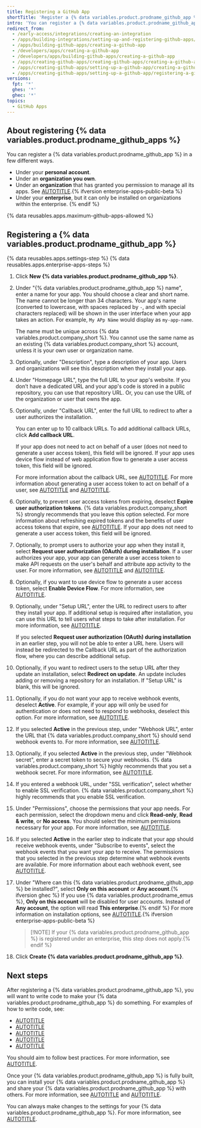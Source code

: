 ```yaml
---
title: Registering a GitHub App
shortTitle: 'Register a {% data variables.product.prodname_github_app %}'
intro: 'You can register a {% data variables.product.prodname_github_app %} under your personal account{% ifversion enterprise-apps-public-beta %}, any organization you own, or your enterprise {% else %} or under any organization you own{% endif %}.'
redirect_from:
  - /early-access/integrations/creating-an-integration
  - /apps/building-integrations/setting-up-and-registering-github-apps/registering-github-apps
  - /apps/building-github-apps/creating-a-github-app
  - /developers/apps/creating-a-github-app
  - /developers/apps/building-github-apps/creating-a-github-app
  - /apps/creating-github-apps/creating-github-apps/creating-a-github-app
  - /apps/creating-github-apps/setting-up-a-github-app/creating-a-github-app
  - /apps/creating-github-apps/setting-up-a-github-app/registering-a-github-app
versions:
  fpt: '*'
  ghes: '*'
  ghec: '*'
topics:
  - GitHub Apps
---
```


## About registering {% data variables.product.prodname_github_apps %}

You can register a {% data variables.product.prodname_github_app %} in a few different ways.

* Under your **personal account**.
* Under an **organization you own**.
* Under an **organization** that has granted you permission to manage all its apps. See [AUTOTITLE](/organizations/managing-programmatic-access-to-your-organization/adding-github-app-managers-in-your-organization).{% ifversion enterprise-apps-public-beta %}
* Under your **enterprise**, but it can only be installed on organizations within the enterprise.
{% endif %}

{% data reusables.apps.maximum-github-apps-allowed %}

## Registering a {% data variables.product.prodname_github_app %}

{% data reusables.apps.settings-step %}
{% data reusables.apps.enterprise-apps-steps %}
1. Click **New {% data variables.product.prodname_github_app %}**.
1. Under "{% data variables.product.prodname_github_app %} name", enter a name for your app. You should choose a clear and short name. The name cannot be longer than 34 characters. Your app's name (converted to lowercase, with spaces replaced by `-`, and with special characters replaced) will be shown in the user interface when your app takes an action. For example, `My APp Näme` would display as `my-app-name`.

   The name must be unique across {% data variables.product.company_short %}. You cannot use the same name as an existing {% data variables.product.company_short %} account, unless it is your own user or organization name.

1. Optionally, under "Description", type a description of your app. Users and organizations will see this description when they install your app.
1. Under "Homepage URL", type the full URL to your app's website. If you don’t have a dedicated URL and your app's code is stored in a public repository, you can use that repository URL. Or, you can use the URL of the organization or user that owns the app.
1. Optionally, under "Callback URL", enter the full URL to redirect to after a user authorizes the installation.

   You can enter up to 10 callback URLs. To add additional callback URLs, click **Add callback URL**.

   If your app does not need to act on behalf of a user (does not need to generate a user access token), this field will be ignored. If your app uses device flow instead of web application flow to generate a user access token, this field will be ignored.

   For more information about the callback URL, see [AUTOTITLE](/apps/creating-github-apps/setting-up-a-github-app/about-the-user-authorization-callback-url). For more information about generating a user access token to act on behalf of a user, see [AUTOTITLE](/apps/creating-github-apps/authenticating-with-a-github-app/authenticating-with-a-github-app-on-behalf-of-a-user) and [AUTOTITLE](/apps/creating-github-apps/authenticating-with-a-github-app/generating-a-user-access-token-for-a-github-app).
1. Optionally, to prevent user access tokens from expiring, deselect **Expire user authorization tokens**. {% data variables.product.company_short %} strongly recommends that you leave this option selected. For more information about refreshing expired tokens and the benefits of user access tokens that expire, see [AUTOTITLE](/apps/creating-github-apps/authenticating-with-a-github-app/refreshing-user-access-tokens). If your app does not need to generate a user access token, this field will be ignored.
1. Optionally, to prompt users to authorize your app when they install it, select **Request user authorization (OAuth) during installation**. If a user authorizes your app, your app can generate a user access token to make API requests on the user's behalf and attribute app activity to the user. For more information, see [AUTOTITLE](/apps/creating-github-apps/authenticating-with-a-github-app/authenticating-with-a-github-app-on-behalf-of-a-user) and [AUTOTITLE](/apps/creating-github-apps/authenticating-with-a-github-app/generating-a-user-access-token-for-a-github-app).
1. Optionally, if you want to use device flow to generate a user access token, select **Enable Device Flow**. For more information, see [AUTOTITLE](/apps/creating-github-apps/authenticating-with-a-github-app/generating-a-user-access-token-for-a-github-app).
1. Optionally, under "Setup URL", enter the URL to redirect users to after they install your app. If additional setup is required after installation, you can use this URL to tell users what steps to take after installation. For more information, see [AUTOTITLE](/apps/creating-github-apps/setting-up-a-github-app/about-the-setup-url).

   If you selected **Request user authorization (OAuth) during installation** in an earlier step, you will not be able to enter a URL here. Users will instead be redirected to the Callback URL as part of the authorization flow, where you can describe additional setup.
1. Optionally, if you want to redirect users to the setup URL after they update an installation, select **Redirect on update**. An update includes adding or removing a repository for an installation. If "Setup URL" is blank, this will be ignored.
1. Optionally, if you do not want your app to receive webhook events, deselect **Active**. For example, if your app will only be used for authentication or does not need to respond to webhooks, deselect this option. For more information, see [AUTOTITLE](/apps/creating-github-apps/setting-up-a-github-app/using-webhooks-with-github-apps).
1. If you selected **Active** in the previous step, under "Webhook URL", enter the URL that {% data variables.product.company_short %} should send webhook events to. For more information, see [AUTOTITLE](/apps/creating-github-apps/setting-up-a-github-app/using-webhooks-with-github-apps).
1. Optionally, if you selected **Active** in the previous step, under "Webhook secret", enter a secret token to secure your webhooks. {% data variables.product.company_short %} highly recommends that you set a webhook secret. For more information, see [AUTOTITLE](/apps/creating-github-apps/setting-up-a-github-app/using-webhooks-with-github-apps).
1. If you entered a webhook URL, under "SSL verification", select whether to enable SSL verification. {% data variables.product.company_short %} highly recommends that you enable SSL verification.
1. Under "Permissions", choose the permissions that your app needs. For each permission, select the dropdown menu and click **Read-only**, **Read & write**, or **No access**. You should select the minimum permissions necessary for your app. For more information, see [AUTOTITLE](/apps/creating-github-apps/setting-up-a-github-app/choosing-permissions-for-a-github-app).
1. If you selected **Active** in the earlier step to indicate that your app should receive webhook events, under "Subscribe to events", select the webhook events that you want your app to receive. The permissions that you selected in the previous step determine what webhook events are available. For more information about each webhook event, see [AUTOTITLE](/webhooks-and-events/webhooks/webhook-events-and-payloads).
1. Under "Where can this {% data variables.product.prodname_github_app %} be installed?", select **Only on this account** or **Any account**.{% ifversion ghec %} If you use {% data variables.product.prodname_emus %}, **Only on this account** will be disabled for user accounts. Instead of **Any account**, the option will read **This enterprise**.{% endif %} For more information on installation options, see [AUTOTITLE](/apps/creating-github-apps/setting-up-a-github-app/making-a-github-app-public-or-private).{% ifversion enterprise-apps-public-beta %}
    >[!NOTE] If your {% data variables.product.prodname_github_app %} is registered under an enterprise, this step does not apply.{% endif %}
1. Click **Create {% data variables.product.prodname_github_app %}**.

## Next steps

After registering a {% data variables.product.prodname_github_app %}, you will want to write code to make your {% data variables.product.prodname_github_app %} do something. For examples of how to write code, see:

* [AUTOTITLE](/apps/creating-github-apps/writing-code-for-a-github-app/quickstart)
* [AUTOTITLE](/apps/creating-github-apps/guides/building-a-github-app-that-responds-to-webhook-events)
* [AUTOTITLE](/apps/creating-github-apps/guides/building-a-login-with-github-button-with-a-github-app)
* [AUTOTITLE](/apps/creating-github-apps/guides/building-a-cli-with-a-github-app)
* [AUTOTITLE](/apps/creating-github-apps/writing-code-for-a-github-app/making-authenticated-api-requests-with-a-github-app-in-a-github-actions-workflow)

You should aim to follow best practices. For more information, see [AUTOTITLE](/apps/creating-github-apps/setting-up-a-github-app/best-practices-for-creating-a-github-app).

Once your {% data variables.product.prodname_github_app %} is fully built, you can install your {% data variables.product.prodname_github_app %} and share your {% data variables.product.prodname_github_app %} with others. For more information, see [AUTOTITLE](/apps/using-github-apps/installing-your-own-github-app) and [AUTOTITLE](/apps/sharing-github-apps/sharing-your-github-app).

You can always make changes to the settings for your {% data variables.product.prodname_github_app %}. For more information, see [AUTOTITLE](/apps/maintaining-github-apps/modifying-a-github-app).
